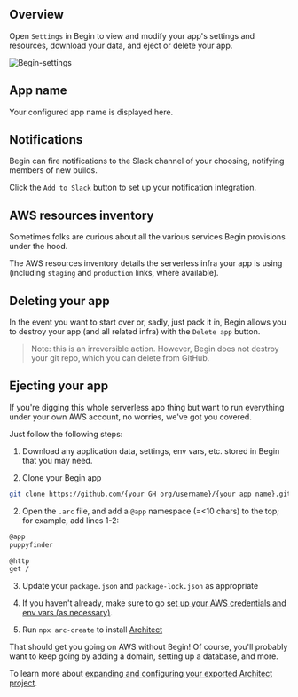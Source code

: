 ## Overview

Open `Settings` in Begin to view and modify your app's settings and resources, download your data, and eject or delete your app.

![Begin-settings](/_static/screens/shared/begin-settings.jpg)


## App name

Your configured app name is displayed here.


## Notifications

Begin can fire notifications to the Slack channel of your choosing, notifying members of new builds.

Click the `Add to Slack` button to set up your notification integration.


## AWS resources inventory

Sometimes folks are curious about all the various services Begin provisions under the hood.

The AWS resources inventory details the serverless infra your app is using (including `staging` and `production` links, where available).


## Deleting your app

In the event you want to start over or, sadly, just pack it in, Begin allows you to destroy your app (and all related infra) with the `Delete app` button.

> Note: this is an irreversible action. However, Begin does not destroy your git repo, which you can delete from GitHub.


## Ejecting your app

If you're digging this whole serverless app thing but want to run everything under your own AWS account, no worries, we've got you covered.

Just follow the following steps:

1. Download any application data, settings, env vars, etc. stored in Begin that you may need.

2. Clone your Begin app

```bash
git clone https://github.com/{your GH org/username}/{your app name}.git
```

2. Open the `.arc` file, and add a `@app` namespace (=<10 chars) to the top; for example, add lines 1-2:

```bash
@app
puppyfinder

@http
get /
```

3. Update your `package.json` and `package-lock.json` as appropriate

4. If you haven't already, make sure to go [set up your AWS credentials and env vars (as necessary)](https://arc.codes/quickstart).

5. Run `npx arc-create` to install [Architect]((https://arc.codes/))

That should get you going on AWS without Begin! Of course, you'll probably want to keep going by adding a domain, setting up a database, and more.

To learn more about [expanding and configuring your exported Architect project](https://arc.codes/).
